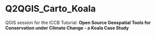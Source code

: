 # Q2QGIS_Carto_Koala
QGIS session for the ICCB Tutorial: **Open Source Geospatial Tools for Conservation under Climate Change - a Koala Case Study**
